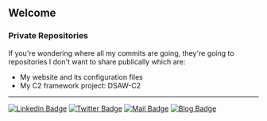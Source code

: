 ## Welcome
### Private Repositories
If you're wondering where all my commits are going, they're going to repositories I don't want to share publically which are:
- My website and its configuration files
- My C2 framework project: DSAW-C2

---
[![Linkedin Badge](https://img.shields.io/badge/-Felix%20M-blue?style=flat&logo=Linkedin&logoColor=white&link=https://www.linkedin.com/in/felix-mehta/)](https://www.linkedin.com/in/felix-mehta) [![Twitter Badge](https://img.shields.io/badge/-felixm.pw_-1ca0f1?style=flat&labelColor=1ca0f1&logo=twitter&logoColor=white&link=https://twitter.com/felixm_pw)](https://twitter.com/felixm_pw) [![Mail Badge](https://img.shields.io/badge/-contact@felixm.pw-8B89CC?style=flat&logo=Protonmail&logoColor=white&link=mailto:contact@felixm.pw)](mailto:contact@felixm.pw) [![Blog Badge](https://img.shields.io/badge/-felixm.pw-00A95C?style=flat&logo=Linode&logoColor=white&link=https://felixm.pw)](https://felixm.pw)
